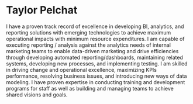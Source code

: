 # Taylor Pelchat
I have a proven track record of excellence in developing BI, analytics, and reporting solutions with emerging technologies to achieve maximum operational impacts with minimum resource expenditures.
I am capable of executing reporting / analysis against the analytics needs of internal marketing teams to enable data-driven marketing and drive efficiencies through developing automated reporting/dashboards, maintaining related systems, developing new processes, and implementing testing.
I am skilled in driving change and operational excellence, maximizing KPIs performance, resolving business issues, and introducing new ways of data modeling.
I have proven expertise in conducting training and development programs for staff as well as building and managing teams to achieve shared visions and goals.
